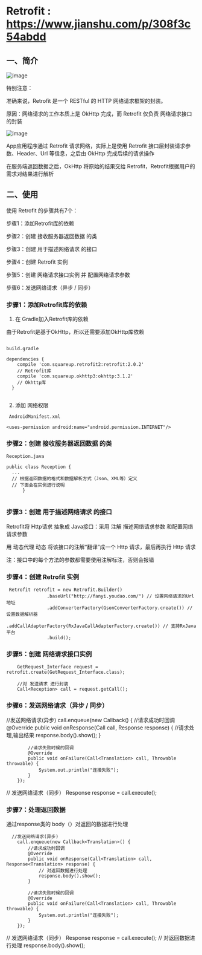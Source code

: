# Retrofit : https://www.jianshu.com/p/308f3c54abdd

## 一、简介

![image](https://github.com/3rdPartyLibraryAnalysis/Retrofit/blob/master/one.png)

特别注意：

   准确来说，Retrofit 是一个 RESTful 的 HTTP 网络请求框架的封装。 
  
   原因：网络请求的工作本质上是 OkHttp 完成，而 Retrofit 仅负责 网络请求接口的封装
      
![image](https://github.com/3rdPartyLibraryAnalysis/Retrofit/blob/master/two.png)

App应用程序通过 Retrofit 请求网络，实际上是使用 Retrofit 接口层封装请求参数、Header、Url 等信息，之后由 OkHttp 完成后续的请求操作

在服务端返回数据之后，OkHttp 将原始的结果交给 Retrofit，Retrofit根据用户的需求对结果进行解析


## 二、使用
 
   使用 Retrofit 的步骤共有7个：

步骤1：添加Retrofit库的依赖 

步骤2：创建 接收服务器返回数据 的类 

步骤3：创建 用于描述网络请求 的接口

步骤4：创建 Retrofit 实例 

步骤5：创建 网络请求接口实例 并 配置网络请求参数 

步骤6：发送网络请求（异步 / 同步）
  
  ### 步骤1：添加Retrofit库的依赖
  
  1. 在 Gradle加入Retrofit库的依赖

   由于Retrofit是基于OkHttp，所以还需要添加OkHttp库依赖
   
```

build.gradle

dependencies {
    compile 'com.squareup.retrofit2:retrofit:2.0.2'
    // Retrofit库
    compile 'com.squareup.okhttp3:okhttp:3.1.2'
    // Okhttp库
  }
  
```
 2. 添加 网络权限 
 ```
  AndroidManifest.xml

<uses-permission android:name="android.permission.INTERNET"/>
```

  ### 步骤2：创建 接收服务器返回数据 的类
  
  ```
Reception.java

public class Reception {
    ...
    // 根据返回数据的格式和数据解析方式（Json、XML等）定义
    // 下面会在实例进行说明
        }
        
   ```
   ### 步骤3：创建 用于描述网络请求 的接口
   Retrofit将 Http请求 抽象成 Java接口：采用 注解 描述网络请求参数 和配置网络请求参数 
   
用 动态代理 动态 将该接口的注解“翻译”成一个 Http 请求，最后再执行 Http 请求

注：接口中的每个方法的参数都需要使用注解标注，否则会报错

   ### 步骤4：创建 Retrofit 实例
 
 ```
  Retrofit retrofit = new Retrofit.Builder()
                .baseUrl("http://fanyi.youdao.com/") // 设置网络请求的Url地址
                .addConverterFactory(GsonConverterFactory.create()) // 设置数据解析器
                .addCallAdapterFactory(RxJavaCallAdapterFactory.create()) // 支持RxJava平台
                .build();
```
   ### 步骤5：创建 网络请求接口实例
   
    
        GetRequest_Interface request = retrofit.create(GetRequest_Interface.class);

        //对 发送请求 进行封装
        Call<Reception> call = request.getCall();
   
    
   ### 步骤6：发送网络请求（异步 / 同步）    
   
   //发送网络请求(异步)
        call.enqueue(new Callback<Translation>() {
            //请求成功时回调
            @Override
            public void onResponse(Call<Translation> call, Response<Translation> response) {
                //请求处理,输出结果
                response.body().show();
            }

            //请求失败时候的回调
            @Override
            public void onFailure(Call<Translation> call, Throwable throwable) {
                System.out.println("连接失败");
            }
        });

// 发送网络请求（同步）
Response<Reception> response = call.execute();
   
   ### 步骤7：处理返回数据  
   
   通过response类的 body（）对返回的数据进行处理

      //发送网络请求(异步)
        call.enqueue(new Callback<Translation>() {
            //请求成功时回调
            @Override
            public void onResponse(Call<Translation> call, Response<Translation> response) {
                // 对返回数据进行处理
                response.body().show();
            }

            //请求失败时候的回调
            @Override
            public void onFailure(Call<Translation> call, Throwable throwable) {
                System.out.println("连接失败");
            }
        });

// 发送网络请求（同步）
  Response<Reception> response = call.execute();
  // 对返回数据进行处理
  response.body().show();
   
